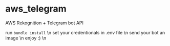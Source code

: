 # aws_telegram
AWS Rekognition + Telegram bot API

run `bundle install` \n
set your credentionals in .env file \n
send your bot an image \n
enjoy :) \n

